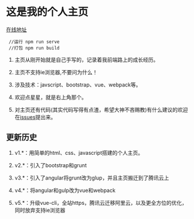 # 这是我的个人主页

[在线地址](https://www.jayzangwill.cn/)

     //运行 npm run serve
     //打包 npm run build
    
1. 主页从刚开始就是自己手写的，记录着我前端路上的成长经历。

2. 主页不支持ie浏览器,不要问为什么！

3. 涉及技术：javscript、bootstrap、vue、webpack等。

4. 欢迎点星星，就是右上角那个。

5. 对主页还有代码(其实代码写得有点渣，希望大神不吝赐教)有什么建议的欢迎在[issues](https://github.com/JayZangwill/JayZangwill.github.io/issues)提出来。

## 更新历史

1. v1.*：用简单的html、css、javascript搭建的个人主页。

2. v2.*：引入了bootstrap和grunt

3. v3.*：引入了angular将grunt改为glup，并且主页搬迁到了腾讯云上

4. v4.*：将angular和gulp改为vue和webpack

5. v5.*：升级vue-cli，全站https，腾讯云迁移阿里云，以及更全方位的优化，同时放弃支持ie浏览器
